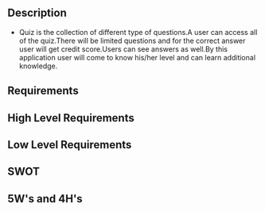## Description
* Quiz is the collection of different type of questions.A user can access all of the quiz.There will be  limited questions and for the correct answer user will get credit score.Users can see answers as well.By this application user will come to know his/her level and can learn additional knowledge. 

## Requirements

## High Level Requirements 


## Low Level Requirements


## SWOT

## 5W's and 4H's